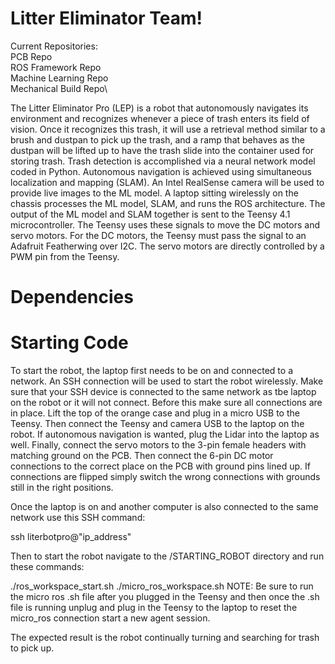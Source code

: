 # Litter Eliminator Team!

Current Repositories:\
PCB Repo\
ROS Framework Repo\
Machine Learning Repo\
Mechanical Build Repo\

The Litter Eliminator Pro (LEP) is a robot that autonomously navigates its environment and recognizes whenever a piece of trash enters its field of vision. Once it recognizes this trash, it will use a retrieval method similar to a brush and dustpan to pick up the trash, and a ramp that behaves as the dustpan will be lifted up to have the trash slide into the container used for storing trash. Trash detection is accomplished via a neural network model coded in Python. Autonomous navigation is achieved using simultaneous localization and mapping (SLAM). An Intel RealSense camera will be used to provide live images to the ML model. A laptop sitting wirelessly on the chassis processes the ML model, SLAM, and runs the ROS architecture. The output of the ML model and SLAM together is sent to the Teensy 4.1 microcontroller. The Teensy uses these signals to move the DC motors and servo motors. For the DC motors, the Teensy must pass the signal to an Adafruit Featherwing over I2C. The servo motors are directly controlled by a PWM pin from the Teensy.

# Dependencies
  
# Starting Code

To start the robot, the laptop first needs to be on and connected to a network. An SSH connection will be used to start the robot wirelessly. Make sure that your SSH device is connected to the same network as tbe laptop on the robot or it will not connect. Before this make sure all connections are in place. Lift the top of the orange case and plug in a micro USB to the Teensy. Then connect the Teensy and camera USB to the laptop on the robot. If autonomous navigation is wanted, plug the Lidar into the laptop as well. Finally, connect the servo motors to the 3-pin female headers with matching ground on the PCB. Then connect the 6-pin DC motor connections to the correct place on the PCB with ground pins lined up. If connections are flipped simply switch the wrong connections with grounds still in the right positions.

Once the laptop is on and another computer is also connected to the same network use this SSH command:

ssh literbotpro@"ip_address"

Then to start the robot navigate to the /STARTING_ROBOT directory and run these commands:

./ros_workspace_start.sh
./micro_ros_workspace.sh
NOTE: Be sure to run the micro ros .sh file after you plugged in the Teensy and then once the .sh file is running unplug and plug in the Teensy to the laptop to reset the micro_ros connection start a new agent session.

The expected result is the robot continually turning and searching for trash to pick up. 



